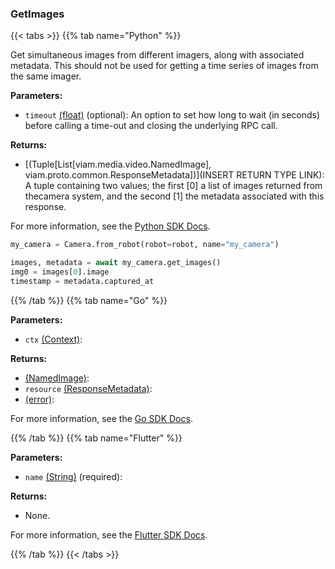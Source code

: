 ### GetImages

{{< tabs >}}
{{% tab name="Python" %}}

Get simultaneous images from different imagers, along with associated metadata. This should not be used for getting a time series of images from the same imager.

**Parameters:**

- `timeout` [(float)](<INSERT PARAM TYPE LINK>) (optional): An option to set how long to wait (in seconds) before calling a time-out and closing the underlying RPC call.

**Returns:**

- [(Tuple[List[viam.media.video.NamedImage], viam.proto.common.ResponseMetadata])](INSERT RETURN TYPE LINK):  A tuple containing two values; the first [0] a list of images returned from thecamera system, and the second [1] the metadata associated with this response.   

For more information, see the [Python SDK Docs](https://python.viam.dev/autoapi/viam/components/camera/client/index.html#viam.components.camera.client.CameraClient.get_images).

``` python {class="line-numbers linkable-line-numbers"}
my_camera = Camera.from_robot(robot=robot, name="my_camera")

images, metadata = await my_camera.get_images()
img0 = images[0].image
timestamp = metadata.captured_at
```

{{% /tab %}}
{{% tab name="Go" %}}

**Parameters:**

- `ctx` [(Context)](https://pkg.go.dev/context#Context):

**Returns:**

- [(NamedImage)](https://pkg.go.dev#NamedImage):
- `resource` [(ResponseMetadata)](https://pkg.go.dev/go.viam.com/rdk@v0.26.0/resource#ResponseMetadata):
- [(error)](https://pkg.go.dev/builtin#error):

For more information, see the [Go SDK Docs](https://pkg.go.dev/go.viam.com/rdk/components/camera#VideoSource).

{{% /tab %}}
{{% tab name="Flutter" %}}

**Parameters:**

- `name` [(String)](https://api.flutter.dev/flutter/dart-core/String-class.html) (required):

**Returns:**

- None.

For more information, see the [Flutter SDK Docs](https://flutter.viam.dev/viam_protos.component.camera/CameraServiceClient/getImages.html).

{{% /tab %}}
{{< /tabs >}}
